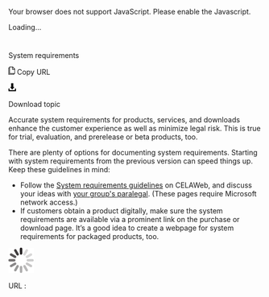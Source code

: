 Your browser does not support JavaScript. Please enable the Javascript.

Loading...

# 

System requirements

![Copy URL](system-requirements_files/Copy.png)
Copy URL

![Download](system-requirements_files/Download.png)

Download topic

Accurate
system requirements for products, services, and downloads enhance
the customer experience as well as minimize legal risk. This
is true for trial, evaluation, and prerelease or beta products,
too. 

There are plenty of
options for documenting system requirements. Starting with system
requirements from the previous version can speed things up.
Keep these guidelines in mind:

  - Follow the [System requirements guidelines](https://microsoft.sharepoint.com/sites/lcaweb/Home/Marketing/Packaging/System-Requirements) on CELAWeb, and discuss your ideas with [your group's paralegal](https://microsoft.sharepoint.com/sites/lcaweb/Pages/Applications/LegalContact.aspx). (These pages require Microsoft network access.) 
  - If
    customers obtain a product digitally, make sure the system
    requirements are available via a prominent link on the purchase or
    download page. It’s a good idea to create a webpage for system
    requirements for packaged products, too.

![In progress](system-requirements_files/activity-large.gif)

URL :
